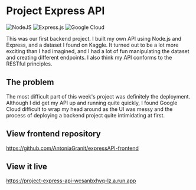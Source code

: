 # Project Express API
![NodeJS](https://img.shields.io/badge/node.js-6DA55F?style=for-the-badge&logo=node.js&logoColor=white) ![Express.js](https://img.shields.io/badge/express.js-%23404d59.svg?style=for-the-badge&logo=express&logoColor=%2361DAFB) ![Google Cloud](https://img.shields.io/badge/Google%20Cloud-%234285F4.svg?style=for-the-badge&logo=google-cloud&logoColor=white)

This was our first backend project. I built my own API using Node.js and Express, and a dataset I found on Kaggle. It turned out to be a lot more exciting than I had imagined, and I had a lot of fun manipulating the dataset and creating different endpoints. I also think my API conforms to the RESTful principles.

## The problem
The most difficult part of this week's project was definitely the deployment. Although I did get my API up and running quite quickly, I found Google Cloud difficult to wrap my head around as the UI was messy and the process of deploying a backend project quite intimidating at first.

## View frontend repository
https://github.com/AntoniaGranit/expressAPI-frontend

## View it live
https://project-express-api-wcsanbxhyq-lz.a.run.app
